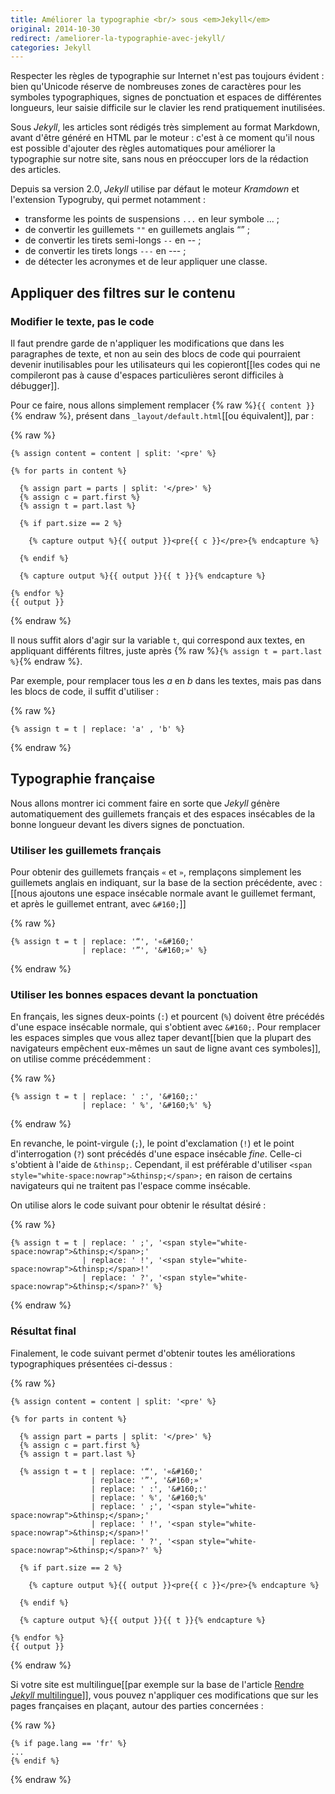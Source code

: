 ```yaml
---
title: Améliorer la typographie <br/> sous <em>Jekyll</em>
original: 2014-10-30
redirect: /ameliorer-la-typographie-avec-jekyll/
categories: Jekyll
---
```


Respecter les règles de typographie sur Internet n'est pas toujours évident : bien qu'Unicode réserve de nombreuses zones de caractères pour les symboles typographiques, signes de ponctuation et espaces de différentes longueurs, leur saisie difficile sur le clavier les rend pratiquement inutilisées.

Sous *Jekyll*, les articles sont rédigés très simplement au format Markdown, avant d'être généré en HTML par le moteur : c'est à ce moment qu'il nous est possible d'ajouter des règles automatiques pour améliorer la typographie sur notre site, sans nous en préoccuper lors de la rédaction des articles.

Depuis sa version 2.0, *Jekyll* utilise par défaut le moteur *Kramdown* et l'extension Typogruby, qui permet notamment :

* transforme les points de suspensions `...` en leur symbole ... ;
* de convertir les guillemets `""` en guillemets anglais “” ;
* de convertir les tirets semi-longs  `--` en -- ;
* de convertir les tirets longs  `---` en --- ;
* de détecter les acronymes et de leur appliquer une classe.

## Appliquer des filtres sur le contenu

### Modifier le texte, pas le code

Il faut prendre garde de n'appliquer les modifications que dans les paragraphes de texte, et non au sein des blocs de code qui pourraient devenir inutilisables pour les utilisateurs qui les copieront[[les codes qui ne compileront pas à cause d'espaces particulières seront difficiles à débugger]].

Pour ce faire, nous allons simplement remplacer {% raw %}`{{ content }}`{% endraw %}, présent dans `_layout/default.html`[[ou équivalent]], par :

{% raw %}
```liquid
{% assign content = content | split: '<pre' %}

{% for parts in content %}

  {% assign part = parts | split: '</pre>' %}
  {% assign c = part.first %}
  {% assign t = part.last %}

  {% if part.size == 2 %}

    {% capture output %}{{ output }}<pre{{ c }}</pre>{% endcapture %}

  {% endif %}

  {% capture output %}{{ output }}{{ t }}{% endcapture %}

{% endfor %}
{{ output }}
```
{% endraw %}

Il nous suffit alors d'agir sur la variable `t`, qui correspond aux textes, en appliquant différents filtres, juste après {% raw %}`{% assign t = part.last %}`{% endraw %}.

Par exemple, pour remplacer tous les *a* en *b* dans les textes, mais pas dans les blocs de code, il suffit d'utiliser :

{% raw %}
```liquid
{% assign t = t | replace: 'a' , 'b' %}
```
{% endraw %}

## Typographie française

Nous allons montrer ici comment faire en sorte que *Jekyll* génère automatiquement des guillemets français et des espaces insécables de la bonne longueur devant les divers signes de ponctuation.

### Utiliser les guillemets français

Pour obtenir des guillemets français `«` et `»`, remplaçons simplement les guillemets anglais en indiquant, sur la base de la section précédente, avec :[[nous ajoutons une espace insécable normale avant le guillemet fermant, et après le guillemet entrant, avec `&#160;`]]

{% raw %}
```liquid
{% assign t = t | replace: '“', '«&#160;'
                | replace: '”', '&#160;»' %}
```
{% endraw %}

### Utiliser les bonnes espaces devant la ponctuation

En français, les signes deux-points (`:`) et pourcent (`%`) doivent être précédés d'une espace insécable normale, qui s'obtient avec `&#160;`. Pour remplacer les espaces simples que vous allez taper devant[[bien que la plupart des navigateurs empêchent eux-mêmes un saut de ligne avant ces symboles]], on utilise comme précédemment :

{% raw %}
```liquid
{% assign t = t | replace: ' :', '&#160;:'
                | replace: ' %', '&#160;%' %}
```
{% endraw %}

En revanche, le point-virgule (`;`), le point d'exclamation (`!`) et le point  d'interrogation (`?`) sont précédés d'une espace insécable *fine*. Celle-ci s'obtient à l'aide de `&thinsp;`. Cependant, il est préférable d'utiliser `<span style="white-space:nowrap">&thinsp;</span>;` en raison de certains navigateurs qui ne traitent pas l'espace comme insécable.

On utilise alors le code suivant pour obtenir le résultat désiré :

{% raw %}
```liquid
{% assign t = t | replace: ' ;', '<span style="white-space:nowrap">&thinsp;</span>;'
                | replace: ' !', '<span style="white-space:nowrap">&thinsp;</span>!'
                | replace: ' ?', '<span style="white-space:nowrap">&thinsp;</span>?' %}
```
{% endraw %}

### Résultat final

Finalement, le code suivant permet d'obtenir toutes les améliorations typographiques présentées ci-dessus :

{% raw %}
```liquid
{% assign content = content | split: '<pre' %}

{% for parts in content %}

  {% assign part = parts | split: '</pre>' %}
  {% assign c = part.first %}
  {% assign t = part.last %}

  {% assign t = t | replace: '“', '«&#160;'
                  | replace: '”', '&#160;»'
                  | replace: ' :', '&#160;:'
                  | replace: ' %', '&#160;%'
                  | replace: ' ;', '<span style="white-space:nowrap">&thinsp;</span>;'
                  | replace: ' !', '<span style="white-space:nowrap">&thinsp;</span>!'
                  | replace: ' ?', '<span style="white-space:nowrap">&thinsp;</span>?' %}

  {% if part.size == 2 %}

    {% capture output %}{{ output }}<pre{{ c }}</pre>{% endcapture %}

  {% endif %}

  {% capture output %}{{ output }}{{ t }}{% endcapture %}

{% endfor %}
{{ output }}
```
{% endraw %}

Si votre site est multilingue[[par exemple sur la base de l'article [Rendre *Jekyll* multilingue](/rendre-jekyll-multilingue/)]], vous pouvez n'appliquer ces modifications que sur les pages françaises en plaçant, autour des parties concernées :

{% raw %}
```liquid
{% if page.lang == 'fr' %}
...
{% endif %}
```
{% endraw %}

